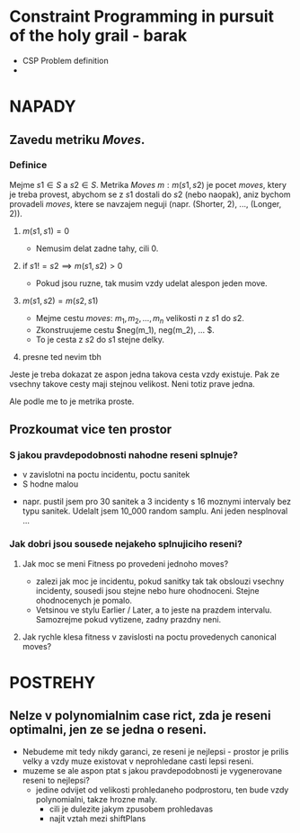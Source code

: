 # Constraint Programming in pursuit of the holy grail - barak

- CSP Problem definition
-

# NAPADY

## Zavedu metriku _Moves_.

### Definice

Mejme $s1 \in S$ a $s2 \in S$. Metrika _Moves_ $m: m(s1, s2)$ je pocet _moves_, ktery je treba provest, abychom se z
$s1$ dostali do $s2$ (nebo naopak), aniz bychom provadeli _moves_, ktere se navzajem neguji (napr. (Shorter, 2), ..., (Longer, 2)).

1. $m(s1, s1) = 0$

   - Nemusim delat zadne tahy, cili 0.

1. if $s1 != s2 \implies m(s1, s2) > 0$

   - Pokud jsou ruzne, tak musim vzdy udelat alespon jeden move.

1. $m(s1, s2) = m(s2, s1)$

   - Mejme cestu _moves_: $m_1, m_2, ..., m_n$ velikosti $n$ z $s1$ do $s2$.
   - Zkonstruujeme cestu $neg(m_1), neg(m_2), ... $.
   - To je cesta z $s2$ do $s1$ stejne delky.

1. presne ted nevim tbh

Jeste je treba dokazat ze aspon jedna takova cesta vzdy existuje.
Pak ze vsechny takove cesty maji stejnou velikost. Neni totiz prave jedna.

Ale podle me to je metrika proste.

## Prozkoumat vice ten prostor

### S jakou pravdepodobnosti nahodne reseni splnuje?

- v zavislotni na poctu incidentu, poctu sanitek
- S hodne malou

* napr. pustil jsem pro 30 sanitek a 3 incidenty s 16 moznymi intervaly bez typu sanitek. Udelalt jsem 10_000 random samplu. Ani jeden nesplnoval ...

### Jak dobri jsou sousede nejakeho splnujiciho reseni?

1. Jak moc se meni Fitness po provedeni jednoho moves?

   - zalezi jak moc je incidentu, pokud sanitky tak tak obslouzi vsechny incidenty, sousedi jsou stejne nebo hure ohodnoceni. Stejne ohodnocenych je pomalo.
   - Vetsinou ve stylu Earlier / Later, a to jeste na prazdem intervalu. Samozrejme pokud vytizene, zadny prazdny neni.

1. Jak rychle klesa fitness v zavislosti na poctu provedenych canonical moves?

# POSTREHY

## Nelze v polynomialnim case rict, zda je reseni optimalni, jen ze se jedna o reseni.

- Nebudeme mit tedy nikdy garanci, ze reseni je nejlepsi - prostor je prilis velky a vzdy muze existovat v neprohledane casti lepsi reseni.
- muzeme se ale aspon ptat s jakou pravdepodobnosti je vygenerovane reseni to nejlepsi?
  - jedine odvijet od velikosti prohledaneho podprostoru, ten bude vzdy polynomialni, takze hrozne maly.
    - cili je dulezite jakym zpusobem prohledavas
    - najit vztah mezi shiftPlans
